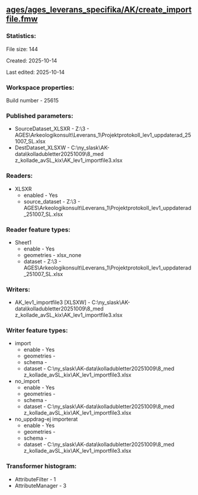 ﻿## [ages/ages_leverans_specifika/AK/create_importfile.fmw](https://github.com/kicki58/kix_working_dir/blob/master/ages/ages_leverans_specifika/AK/create_importfile.fmw)

### Statistics:
File size: 144

Created: 2025-10-14

Last edited: 2025-10-14


### Workspace properties:
Build number    - 25615

### Published parameters:
*  SourceDataset_XLSXR    -   Z:\3 - AGES\Arkeologikonsult\Leverans_1\Projektprotokoll_lev1_uppdaterad_251007_SL.xlsx
*  DestDataset_XLSXW    -   C:\ny_slask\AK-data\kolladubletter20251009\8_med z_kollade_avSL_kix\AK_lev1_importfile3.xlsx

### Readers:
*  XLSXR
    * enabled    -  Yes
    * source_dataset    -   Z:\3 - AGES\Arkeologikonsult\Leverans_1\Projektprotokoll_lev1_uppdaterad_251007_SL.xlsx

### Reader feature types:
*  Sheet1
    * enable - Yes
    * geometries - xlsx_none
    * dataset - Z:\3 - AGES\Arkeologikonsult\Leverans_1\Projektprotokoll_lev1_uppdaterad_251007_SL.xlsx


### Writers:
*  AK_lev1_importfile3 [XLSXW]    -   C:\ny_slask\AK-data\kolladubletter20251009\8_med z_kollade_avSL_kix\AK_lev1_importfile3.xlsx

### Writer feature types:
*  import
    * enable - Yes
    * geometries - 
    * schema - 
    * dataset - C:\ny_slask\AK-data\kolladubletter20251009\8_med z_kollade_avSL_kix\AK_lev1_importfile3.xlsx
*  no_import
    * enable - Yes
    * geometries - 
    * schema - 
    * dataset - C:\ny_slask\AK-data\kolladubletter20251009\8_med z_kollade_avSL_kix\AK_lev1_importfile3.xlsx
*  no_uppdrag-ej importerat
    * enable - Yes
    * geometries - 
    * schema - 
    * dataset - C:\ny_slask\AK-data\kolladubletter20251009\8_med z_kollade_avSL_kix\AK_lev1_importfile3.xlsx

### Transformer histogram:
*  AttributeFilter    -   1
*  AttributeManager    -   3

